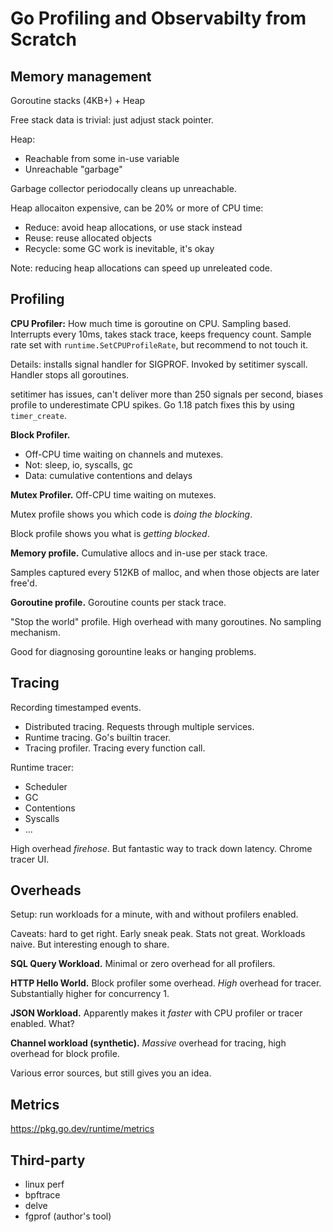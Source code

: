 # Go Profiling and Observabilty from Scratch

## Memory management

Goroutine stacks (4KB+) + Heap

Free stack data is trivial: just adjust stack pointer.

Heap:

* Reachable from some in-use variable
* Unreachable "garbage"

Garbage collector periodocally cleans up unreachable.

Heap allocaiton expensive, can be 20% or more of CPU time:

* Reduce: avoid heap allocations, or use stack instead
* Reuse: reuse allocated objects
* Recycle: some GC work is inevitable, it's okay

Note: reducing heap allocations can speed up unreleated code.

## Profiling

**CPU Profiler:** How much time is goroutine on CPU. Sampling based.
Interrupts every 10ms, takes stack trace, keeps frequency count. Sample rate
set with `runtime.SetCPUProfileRate`, but recommend to not touch it.

Details: installs signal handler for SIGPROF. Invoked by setitimer syscall.
Handler stops all goroutines.

setitimer has issues, can't deliver more than 250 signals per second, biases
profile to underestimate CPU spikes. Go 1.18 patch fixes this by using
`timer_create`.

**Block Profiler.**

* Off-CPU time waiting on channels and mutexes.
* Not: sleep, io, syscalls, gc
* Data: cumulative contentions and delays

**Mutex Profiler.** Off-CPU time waiting on mutexes.

Mutex profile shows you which code is _doing the blocking_.

Block profile shows you what is _getting blocked_.

**Memory profile.** Cumulative allocs and in-use per stack trace.

Samples captured every 512KB of malloc, and when those objects are later
free'd.

**Goroutine profile.** Goroutine counts per stack trace.

"Stop the world" profile. High overhead with many goroutines. No sampling
mechanism.

Good for diagnosing gorountine leaks or hanging problems.

## Tracing

Recording timestamped events.

* Distributed tracing. Requests through multiple services.
* Runtime tracing. Go's builtin tracer.
* Tracing profiler. Tracing every function call.

Runtime tracer:

* Scheduler
* GC
* Contentions
* Syscalls
* ...

High overhead _firehose_. But fantastic way to track down latency. Chrome
tracer UI.

## Overheads

Setup: run workloads for a minute, with and without profilers enabled.

Caveats: hard to get right. Early sneak peak. Stats not great. Workloads
naive. But interesting enough to share.

**SQL Query Workload.** Minimal or zero overhead for all profilers.

**HTTP Hello World.** Block profiler some overhead. _High_ overhead for
tracer. Substantially higher for concurrency 1.

**JSON Workload.** Apparently makes it _faster_ with CPU profiler or tracer
enabled. What?

**Channel workload (synthetic).** _Massive_ overhead for tracing, high
overhead for block profile.

Various error sources, but still gives you an idea.

## Metrics

https://pkg.go.dev/runtime/metrics

## Third-party

* linux perf
* bpftrace
* delve
* fgprof (author's tool)

